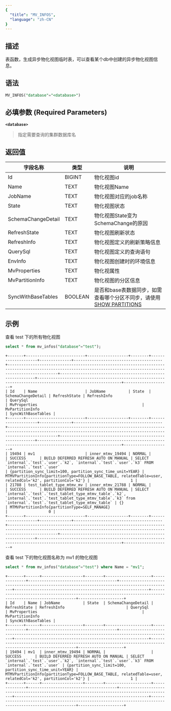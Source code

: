 ```yaml
---
{
  "title": "MV_INFOS",
  "language": "zh-CN"
}
---
```


<!--
Licensed to the Apache Software Foundation (ASF) under one
or more contributor license agreements.  See the NOTICE file
distributed with this work for additional information
regarding copyright ownership.  The ASF licenses this file
to you under the Apache License, Version 2.0 (the
"License"); you may not use this file except in compliance
with the License.  You may obtain a copy of the License at

  http://www.apache.org/licenses/LICENSE-2.0

Unless required by applicable law or agreed to in writing,
software distributed under the License is distributed on an
"AS IS" BASIS, WITHOUT WARRANTIES OR CONDITIONS OF ANY
KIND, either express or implied.  See the License for the
specific language governing permissions and limitations
under the License.
-->

## 描述

表函数，生成异步物化视图临时表，可以查看某个db中创建的异步物化视图信息。


## 语法
```sql
MV_INFOS("database"="<database>")
```

## 必填参数 (Required Parameters)
**`<database>`**
> 指定需要查询的集群数据库名


## 返回值
| 字段名称                | 类型    | 说明                                                               |
|-------------------------|---------|--------------------------------------------------------------------|
| Id                      | BIGINT  | 物化视图id                                                         |
| Name                    | TEXT    | 物化视图Name                                                       |
| JobName                 | TEXT    | 物化视图对应的job名称                                               |
| State                   | TEXT    | 物化视图状态                                                       |
| SchemaChangeDetail      | TEXT    | 物化视图State变为SchemaChange的原因                                 |
| RefreshState            | TEXT    | 物化视图刷新状态                                                   |
| RefreshInfo             | TEXT    | 物化视图定义的刷新策略信息                                         |
| QuerySql                | TEXT    | 物化视图定义的查询语句                                             |
| EnvInfo                 | TEXT    | 物化视图创建时的环境信息                                           |
| MvProperties            | TEXT    | 物化视属性                                                         |
| MvPartitionInfo         | TEXT    | 物化视图的分区信息                                                 |
| SyncWithBaseTables      | BOOLEAN | 是否和base表数据同步，如需查看哪个分区不同步，请使用[SHOW PARTITIONS](../sql-reference/Show-Statements/SHOW-PARTITIONS.md) |


## 示例

查看 test 下的所有物化视图

```sql
select * from mv_infos("database"="test");
```
```text
+-------+--------------------------+------------------+--------+--------------------+--------------+---------------------------------------+------------------------------------------------------------------------------------------------------------------------------------------------------------------+-----------------------------------------------------------+-----------------------------------------------------------------------------------------------------------+--------------------+
| Id    | Name                     | JobName          | State  | SchemaChangeDetail | RefreshState | RefreshInfo                           | QuerySql                                                                                                                                                         | MvProperties                                              | MvPartitionInfo                                                                                           | SyncWithBaseTables |
+-------+--------------------------+------------------+--------+--------------------+--------------+---------------------------------------+------------------------------------------------------------------------------------------------------------------------------------------------------------------+-----------------------------------------------------------+-----------------------------------------------------------------------------------------------------------+--------------------+
| 19494 | mv1                      | inner_mtmv_19494 | NORMAL |                    | SUCCESS      | BUILD DEFERRED REFRESH AUTO ON MANUAL | SELECT `internal`.`test`.`user`.`k2`, `internal`.`test`.`user`.`k3` FROM `internal`.`test`.`user`                                                                      | {partition_sync_limit=100, partition_sync_time_unit=YEAR} | MTMVPartitionInfo{partitionType=FOLLOW_BASE_TABLE, relatedTable=user, relatedCol='k2', partitionCol='k2'} |                  1 |
| 21788 | test_tablet_type_mtmv_mv | inner_mtmv_21788 | NORMAL |                    | SUCCESS      | BUILD DEFERRED REFRESH AUTO ON MANUAL | SELECT `internal`.`test`.`test_tablet_type_mtmv_table`.`k2`, `internal`.`test`.`test_tablet_type_mtmv_table`.`k3` from `internal`.`test`.`test_tablet_type_mtmv_table` | {}                                                        | MTMVPartitionInfo{partitionType=SELF_MANAGE}                                                              |                  0 |
+-------+--------------------------+------------------+--------+--------------------+--------------+---------------------------------------+------------------------------------------------------------------------------------------------------------------------------------------------------------------+-----------------------------------------------------------+-----------------------------------------------------------------------------------------------------------+--------------------+
```

查看 test 下的物化视图名称为 mv1 的物化视图

```sql
select * from mv_infos("database"="test") where Name = "mv1";
```
```text
+-------+------+------------------+--------+--------------------+--------------+---------------------------------------+---------------------------------------------------------------------------------------------+-----------------------------------------------------------+-----------------------------------------------------------------------------------------------------------+--------------------+
| Id    | Name | JobName          | State  | SchemaChangeDetail | RefreshState | RefreshInfo                           | QuerySql                                                                                    | MvProperties                                              | MvPartitionInfo                                                                                           | SyncWithBaseTables |
+-------+------+------------------+--------+--------------------+--------------+---------------------------------------+---------------------------------------------------------------------------------------------+-----------------------------------------------------------+-----------------------------------------------------------------------------------------------------------+--------------------+
| 19494 | mv1  | inner_mtmv_19494 | NORMAL |                    | SUCCESS      | BUILD DEFERRED REFRESH AUTO ON MANUAL | SELECT `internal`.`test`.`user`.`k2`, `internal`.`test`.`user`.`k3` FROM `internal`.`test`.`user` | {partition_sync_limit=100, partition_sync_time_unit=YEAR} | MTMVPartitionInfo{partitionType=FOLLOW_BASE_TABLE, relatedTable=user, relatedCol='k2', partitionCol='k2'} |                  1 |
+-------+------+------------------+--------+--------------------+--------------+---------------------------------------+---------------------------------------------------------------------------------------------+-----------------------------------------------------------+-----------------------------------------------------------------------------------------------------------+--------------------+
```
    

